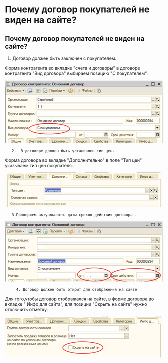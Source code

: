 # Почему договор покупателей не виден на сайте?

## Почему договор покупателей не виден на сайте?

1. Договор должен быть заключен с покупателем.

Форма контрагента во вкладке "счета и договоры" в договоре контрагента "Вид договора" выбираем позицию "С покупателем".

![&#x421; &#x43F;&#x43E;&#x43A;&#x443;&#x43F;&#x430;&#x442;&#x435;&#x43B;&#x435;&#x43C;](../.gitbook/assets/image%20%282%29.png)

       2.  В договоре должен быть установлен тип цен. 

Форма договора во вкладке "Дополнительно" в поле   "Тип цен" указываем тип цен покупателя.

![&#x423;&#x441;&#x442;&#x430;&#x43D;&#x43E;&#x432;&#x43A;&#x430; &#x442;&#x438;&#x43F;&#x430; &#x446;&#x435;&#x43D;](../.gitbook/assets/image%20%28277%29.png)

       3.Проверяем актуальность даты сроков действия договора .

![&#x421;&#x440;&#x43E;&#x43A;&#x438; &#x434;&#x435;&#x439;&#x441;&#x442;&#x432;&#x438;&#x44F; &#x434;&#x43E;&#x433;&#x43E;&#x432;&#x43E;&#x440;&#x430;](../.gitbook/assets/image%20%28315%29.png)

         4. Договор должен быть открыт для отображения на сайте

  Для того,чтобы договор отображался на сайте, в форме договора во вкладке " Инфо для сайта",   для позиции "Скрыть на сайте" нужно  отключить  отметку. 

![&#x421;&#x43A;&#x440;&#x44B;&#x442;&#x44C; &#x43D;&#x430; &#x441;&#x430;&#x439;&#x442;&#x435;](../.gitbook/assets/image%20%28499%29.png)

